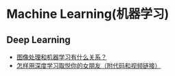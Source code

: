 # Machine Learning(机器学习)

## Deep Learning
* [图像处理和机器学习有什么关系？](https://www.zhihu.com/question/21665775)
* [怎样用深度学习取悦你的女朋友（附代码和视频链接）](https://zhuanlan.zhihu.com/p/31404314)

